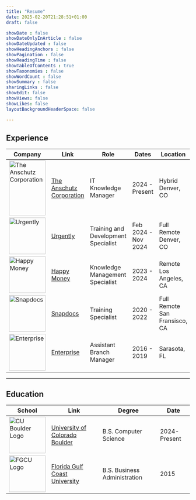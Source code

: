 ```yaml
---
title: "Resume"
date: 2025-02-20T21:28:51+01:00
draft: false

showDate : false
showDateOnlyInArticle : false
showDateUpdated : false
showHeadingAnchors : false
showPagination : false
showReadingTime : false
showTableOfContents : true
showTaxonomies : false 
showWordCount : false
showSummary : false
sharingLinks : false
showEdit: false
showViews: false
showLikes: false
layoutBackgroundHeaderSpace: false

---
```


## Experience

<table>
  <thead>
    <tr>
      <th>Company</th>
      <th>Link</th>
      <th>Role</th>
      <th>Dates</th>
      <th>Location</th>
    </tr>
  </thead>
  <tbody>
    <tr>
      <td width=150><img class="customEntityLogo" src="../images/TAC.png" height=150 width=100 alt="The Anschutz Corporation" /></td>
      <td><a href="https://en.wikipedia.org/wiki/The_Anschutz_Corporation" target="_blank">The Anschutz Corporation</a></td>
      <td>IT Knowledge Manager</td>
      <td>2024 - Present</td>
      <td>Hybrid<br>Denver, CO</td>
    </tr>
    <tr>
      <td><img class="customEntityLogo" src="../images/urgently.jpg" height=100 width=100 alt="Urgently" /></td>
      <td><a href="https://www.geturgently.com/" target="_blank">Urgently</a></td>
      <td>Training and Development Specialist</td>
      <td>Feb 2024 - Nov 2024</td>
      <td>Full Remote<br>Denver, CO</td>
    </tr>
    <tr>
      <td><img class="customEntityLogo" src="../images/hm.png" alt="Happy Money" height=100 width=100/></td>
      <td><a href="https://happymoney.com/" target="_blank">Happy Money</a></td>
      <td>Knowledge Management Specialist</td>
      <td>2023 - 2024</td>
      <td>Remote<br>Los Angeles, CA</td>
    </tr>
    <tr>
      <td><img class="customEntityLogo" src="../images/snapdocs.png" height=100 width=100 alt="Snapdocs" /></td>
      <td><a href="https://www.snapdocs.com/" target="_blank">Snapdocs</a></td>
      <td>Training Specialist</td>
      <td>2020 - 2022</td>
      <td>Full Remote<br>San Fransisco, CA</td>
    </tr>
    <tr>
      <td><img class="customEntityLogo" src="../images/enterprise.png" height=100 width=100 alt="Enterprise" /></td>
      <td><a href="https://www.sky.de/" target="_blank">Enterprise</a></td>
      <td>Assistant Branch Manager</td>
      <td>2016 - 2019</td>
      <td>Sarasota, FL</td>
    </tr>
  </tbody>
</table>

---

## Education

<table>
  <thead>
    <tr>
      <th>School</th>
      <th>Link</th>
      <th>Degree</th>
      <th>Date</th>
    </tr>
  </thead>
  <tbody>
    <tr>
      <td><img class="customEntityLogo" height="100" width="100" src="../images/cu-boulder.png" alt="CU Boulder Logo"/></td>
      <td><a href="https://www.colorado.edu/" target="_blank">University of Colorado Boulder</a></td>
      <td>B.S. Computer Science</td>
      <td>2024-Present</td>
    </tr>
    <tr>
      <td><img class="customEntityLogo" height="100" width="100" src="../images/fgcu.png" alt="FGCU Logo"/></td>
      <td><a href="https://www.fgcu.edu/" target="_blank">Florida Gulf Coast University</a></td>
      <td>B.S. Business Administration</td>
      <td>2015</td>
    </tr>
  </tbody>
</table>
